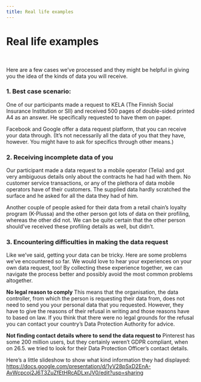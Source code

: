```yaml
---
title: Real life examples
---
```

# Real life examples
&nbsp;

Here are a few cases we’ve processed and they might be helpful in giving you the idea of the kinds of data you will receive.

### 1. Best case scenario:

One of our participants made a request to KELA (The Finnish Social Insurance Institution or SII) and received 500 pages of double-sided printed A4 as an answer. He specifically requested to have them on paper.

Facebook and Google offer a data request platform, that you can receive your data through. (It’s not necessarily all the data of you that they have, however. You might have to ask for specifics through other means.)

### 2. Receiving incomplete data of you

Our participant made a data request to a mobile operator (Telia) and got very ambiguous details only about the contracts he had had with them. No customer service transactions, or any of the plethora of data mobile operators have of their customers. The supplied data hardly scratched the surface and he asked for all the data they had of him.

Another couple of people asked for their data from a retail chain’s loyalty program (K-Plussa) and the other person got lots of data on their profiling, whereas the other did not. We can be quite certain that the other person should’ve received these profiling details as well, but didn’t.

### 3. Encountering difficulties in making the data request

Like we’ve said, getting your data can be tricky. Here are some problems we’ve encountered so far. We would love to hear your experiences on your own data request, too! By collecting these experience together, we can navigate the process better and possibly avoid the most common problems altogether.

**No legal reason to comply**
This means that the organisation, the data controller, from which the person is requesting their data from, does not need to send you your personal data that you requested. However, they have to give the reasons of their refusal in writing and those reasons have to based on law. If you think that there were no legal grounds for the refusal you can contact your country’s Data Protection Authority for advice.

**Not finding contact details where to send the data request to**
Pinterest has some 200 million users, but they certainly weren’t GDPR compliant, when on 26.5. we tried to look for their Data Protection Officer’s contact details.

Here’s a little slideshow to show what kind information they had displayed: <https://docs.google.com/presentation/d/1yV28pSxD2EnA-AvWcpcoj2J6T3ZuZfEtHRcADLxrJV0/edit?usp=sharing>
